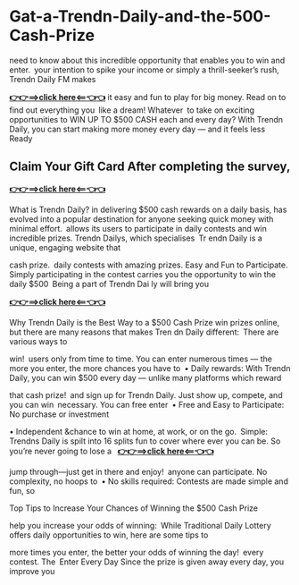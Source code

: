 # Gat-a-Trendn-Daily-and-the-500-Cash-Prize
need to know about this incredible opportunity that enables you to win and enter. your intention to spike your income or simply a thrill-seeker’s rush, Trendn Daily FM makes 

**[👉👉==>click here<==👈👈](https://tcrmart.com/gat-a-trendn-daily-and-the-500-cash-prize/)**
it easy and fun to play for big money. Read on to find out everything you like a dream! Whatever to take on exciting opportunities to WIN UP TO $500 CASH each and every day? With Trendn Daily, you can start making more money every day — and it feels less Ready

## Claim Your Gift Card After completing the survey, 
**[👉👉==>click here<==👈👈](https://tcrmart.com/gat-a-trendn-daily-and-the-500-cash-prize/)**

What is Trendn Daily?
in delivering $500 cash rewards on a daily basis, has evolved into a popular destination for anyone seeking quick money with minimal effort. allows its users to participate in daily contests and win incredible prizes. Trendn Dailys, which specialises Tr endn Daily is a unique, engaging website that

cash prize. daily contests with amazing prizes. Easy and Fun to Participate. Simply participating in the contest carries you the opportunity to win the daily $500 Being a part of Trendn Dai ly will bring you

**[👉👉==>click here<==👈👈](https://tcrmart.com/gat-a-trendn-daily-and-the-500-cash-prize/)**

Why Trendn Daily is the Best Way to a $500 Cash Prize
win prizes online, but there are many reasons that makes Tren dn Daily different: There are various ways to

win! users only from time to time. You can enter numerous times — the more you enter, the more chances you have to • Daily rewards: With Trendn Daily, you can win $500 every day — unlike many platforms which reward

that cash prize! and sign up for Trendn Daily. Just show up, compete, and you can win necessary. You can free enter • Free and Easy to Participate: No purchase or investment

• Independent &chance to win at home, at work, or on the go. Simple: Trendns Daily is spilt into 16 splits fun to cover where ever you can be. So you’re never going to lose a 
**[👉👉==>click here<==👈👈](https://tcrmart.com/gat-a-trendn-daily-and-the-500-cash-prize/)**


jump through—just get in there and enjoy! anyone can participate. No complexity, no hoops to • No skills required: Contests are made simple and fun, so

Top Tips to Increase Your Chances of Winning the $500 Cash Prize

help you increase your odds of winning: While Traditional Daily Lottery offers daily opportunities to win, here are some tips to

more times you enter, the better your odds of winning the day! every contest. The Enter Every Day Since the prize is given away every day, you improve you

